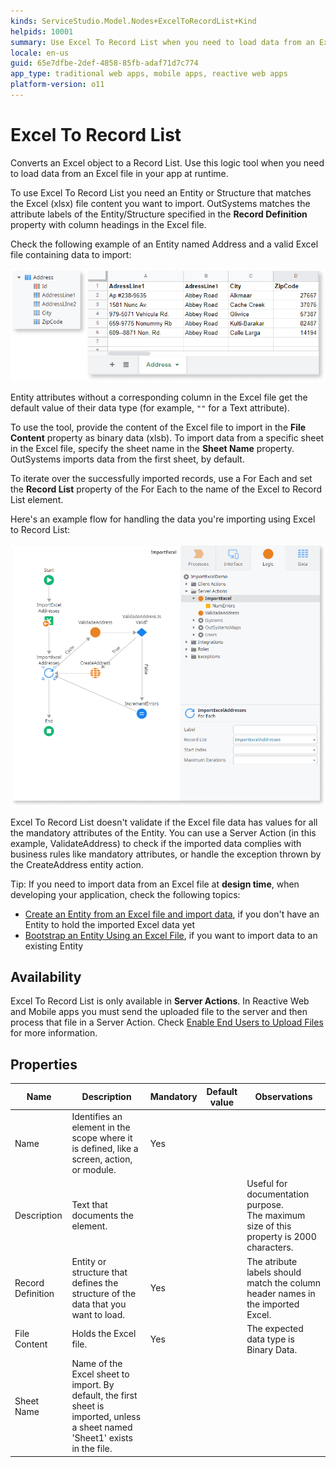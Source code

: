 ```yaml
---
kinds: ServiceStudio.Model.Nodes+ExcelToRecordList+Kind
helpids: 10001
summary: Use Excel To Record List when you need to load data from an Excel file in your app at runtime.
locale: en-us
guid: 65e7dfbe-2def-4858-85fb-adaf71d7c774
app_type: traditional web apps, mobile apps, reactive web apps
platform-version: o11
---
```


# Excel To Record List


Converts an Excel object to a Record List. Use this logic tool when you need to load data from an Excel file in your app at runtime.


To use Excel To Record List you need an Entity or Structure that matches the Excel (xlsx) file content you want to import. OutSystems matches the attribute labels of the Entity/Structure specified in the **Record Definition** property with column headings in the Excel file.

Check the following example of an Entity named Address and a valid Excel file containing data to import:

![Entity attributes and Excel file with data to import](images/exceltorecordlist-entity-excel.png)

Entity attributes without a corresponding column in the Excel file get the default value of their data type (for example, `""` for a Text attribute).

To use the tool, provide the content of the Excel file to import in the **File Content** property as binary data (xlsb). To import data from a specific sheet in the Excel file, specify the sheet name in the **Sheet Name** property. OutSystems imports data from the first sheet, by default.

To iterate over the successfully imported records, use a For Each and set the **Record List** property of the For Each to the name of the Excel to Record List element.

Here's an example flow for handling the data you're importing using Excel to Record List:

![Example flow for importing data from an Excel file](images/exceltorecordlist-example-flow-ss.png)

Excel To Record List doesn't validate if the Excel file data has values for all the mandatory attributes of the Entity. You can use a Server Action (in this example, ValidateAddress) to check if the imported data complies with business rules like mandatory attributes, or handle the exception thrown by the CreateAddress entity action.

<div class="info" markdown="1">

Tip: If you need to import data from an Excel file at **design time**, when developing your application, check the following topics:

* [Create an Entity from an Excel file and import data](../../../getting-started/create-reactive-web.md#create-entity-from-excel), if you don't have an Entity to hold the imported Excel data yet
* [Bootstrap an Entity Using an Excel File](../../../develop/data/excel-bootstrap.md), if you want to import data to an existing Entity

</div>

## Availability

Excel To Record List is only available in **Server Actions**. In Reactive Web and Mobile apps you must send the uploaded file to the server and then process that file in a Server Action. Check [Enable End Users to Upload Files](../../../develop/ui/inputs/upload.md) for more information.

## Properties

<table markdown="1">
<thead>
<tr>
<th>Name</th>
<th>Description</th>
<th>Mandatory</th>
<th>Default value</th>
<th>Observations</th>
</tr>
</thead>
<tbody>
<tr>
<td title="Name">Name</td>
<td>Identifies an element in the scope where it is defined, like a screen, action, or module.</td>
<td>Yes</td>
<td></td>
<td></td>
</tr>
<tr>
<td title="Description">Description</td>
<td>Text that documents the element.</td>
<td></td>
<td></td>
<td>Useful for documentation purpose.<br/>The maximum size of this property is 2000 characters.</td>
</tr>
<tr>
<td title="Record Definition">Record Definition</td>
<td>Entity or structure that defines the structure of the data that you want to load.</td>
<td>Yes</td>
<td></td>
<td>The atribute labels should match the column header names in the imported Excel.</td>
</tr>
<tr>
<td title="File Content">File Content</td>
<td>Holds the Excel file.</td>
<td>Yes</td>
<td></td>
<td>The expected data type is Binary Data.</td>
</tr>
<tr>
<td title="Sheet Name">Sheet Name</td>
<td>Name of the Excel sheet to import. By default, the first sheet is imported, unless a sheet named 'Sheet1' exists in the file.</td>
<td></td>
<td></td>
<td></td>
</tr>
</tbody>
</table>

